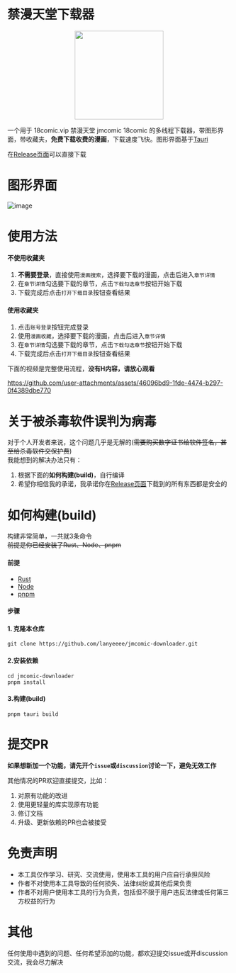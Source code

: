 # 禁漫天堂下载器

<p align="center">
    <img src="https://github.com/user-attachments/assets/0b63cc76-082b-4e6a-8a44-fed47e5b875d" width="200" style="align-self: center"/>
</p>

一个用于 18comic.vip 禁漫天堂 jmcomic 18comic 的多线程下载器，带图形界面，带收藏夹，**免费下载收费的漫画**，下载速度飞快。图形界面基于[Tauri](https://v2.tauri.app/start/)

在[Release页面](https://github.com/lanyeeee/jmcomic-downloader/releases)可以直接下载

# 图形界面
![image](https://github.com/user-attachments/assets/619292c1-d0ab-4b92-8601-0dfb81fd460b)

# 使用方法

#### 不使用收藏夹

1. **不需要登录**，直接使用`漫画搜索`，选择要下载的漫画，点击后进入`章节详情`
2. 在`章节详情`勾选要下载的章节，点击`下载勾选章节`按钮开始下载
3. 下载完成后点击`打开下载目录`按钮查看结果

#### 使用收藏夹

1. 点击`账号登录`按钮完成登录
2. 使用`漫画收藏`，选择要下载的漫画，点击后进入`章节详情`
3. 在`章节详情`勾选要下载的章节，点击`下载勾选章节`按钮开始下载
4. 下载完成后点击`打开下载目录`按钮查看结果

下面的视频是完整使用流程，**没有H内容，请放心观看**

https://github.com/user-attachments/assets/46096bd9-1fde-4474-b297-0f4389dbe770

# 关于被杀毒软件误判为病毒

对于个人开发者来说，这个问题几乎是无解的(~~需要购买数字证书给软件签名，甚至给杀毒软件交保护费~~)  
我能想到的解决办法只有：

1. 根据下面的**如何构建(build)**，自行编译
2. 希望你相信我的承诺，我承诺你在[Release页面](https://github.com/lanyeeee/jmcomic-downloader/releases)下载到的所有东西都是安全的

# 如何构建(build)

构建非常简单，一共就3条命令  
~~前提是你已经安装了Rust、Node、pnpm~~

#### 前提

- [Rust](https://www.rust-lang.org/tools/install)
- [Node](https://nodejs.org/en)
- [pnpm](https://pnpm.io/installation)

#### 步骤

#### 1. 克隆本仓库

```
git clone https://github.com/lanyeeee/jmcomic-downloader.git
```

#### 2.安装依赖

```
cd jmcomic-downloader
pnpm install
```

#### 3.构建(build)

```
pnpm tauri build
```
# 提交PR
**如果想新加一个功能，请先开个`issue`或`discussion`讨论一下，避免无效工作**

其他情况的PR欢迎直接提交，比如：
1. 对原有功能的改进
2. 使用更轻量的库实现原有功能
3. 修订文档
4. 升级、更新依赖的PR也会被接受

# 免责声明
- 本工具仅作学习、研究、交流使用，使用本工具的用户应自行承担风险
- 作者不对使用本工具导致的任何损失、法律纠纷或其他后果负责
- 作者不对用户使用本工具的行为负责，包括但不限于用户违反法律或任何第三方权益的行为
# 其他

任何使用中遇到的问题、任何希望添加的功能，都欢迎提交issue或开discussion交流，我会尽力解决

